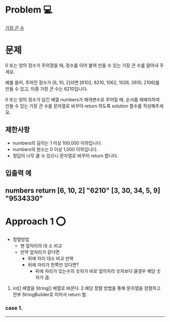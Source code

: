 [//]: # (문제 풀이 템플릿)
# Problem 💻
[가장 큰 수](https://school.programmers.co.kr/learn/courses/30/lessons/42746)

# 문제
0 또는 양의 정수가 주어졌을 때, 정수를 이어 붙여 만들 수 있는 가장 큰 수를 알아내 주세요.

예를 들어, 주어진 정수가 [6, 10, 2]라면 [6102, 6210, 1062, 1026, 2610, 2106]를 만들 수 있고, 이중 가장 큰 수는 6210입니다.

0 또는 양의 정수가 담긴 배열 numbers가 매개변수로 주어질 때, 순서를 재배치하여 만들 수 있는 가장 큰 수를 문자열로 바꾸어 return 하도록 solution 함수를 작성해주세요.
## 제한사항
- numbers의 길이는 1 이상 100,000 이하입니다.
- numbers의 원소는 0 이상 1,000 이하입니다.
- 정답이 너무 클 수 있으니 문자열로 바꾸어 return 합니다.
## 입출력 예
numbers	return
[6, 10, 2]	"6210"
[3, 30, 34, 5, 9]	"9534330"
---

# Approach 1 ⭕
- 정렬방법
  - 맨 앞자리의 대 소 비교 
  - 만약 앞자리가 같다면 
    - 뒤에 자리 대소 비교 반복
    - 뒤에 자리가 한쪽만 있다면?
      - 뒤에 자리가 있는수의 숫자가 바로 앞의자리 숫자보다 클경우 해당 숫자가 큼.

1. int[] 배열을 String[] 배열로 바꾼다.
2.해당 정렬 방법을 통해 문자열을 정렬하고 전부 StringBuilder로 이어서 return 함.
### case 1.


---

[//]: # ()
[//]: # (# Approach 2 ⭕)

[//]: # ()
[//]: # (### 결론)

[//]: # (# 이것만은 기억하자💡)

[//]: # ()
[//]: # (# Reference 📄)

[//]: # (https://st-lab.tistory.com/243 : Comparable과 Comparator 차이)
